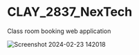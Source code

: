# CLAY_2837_NexTech

Class room booking web application

![Screenshot 2024-02-23 142018](https://github.com/Abbilaash/CLAY_2837_NexTech/assets/78356376/e4d39bbf-405f-4a03-b756-8f498b140900)
